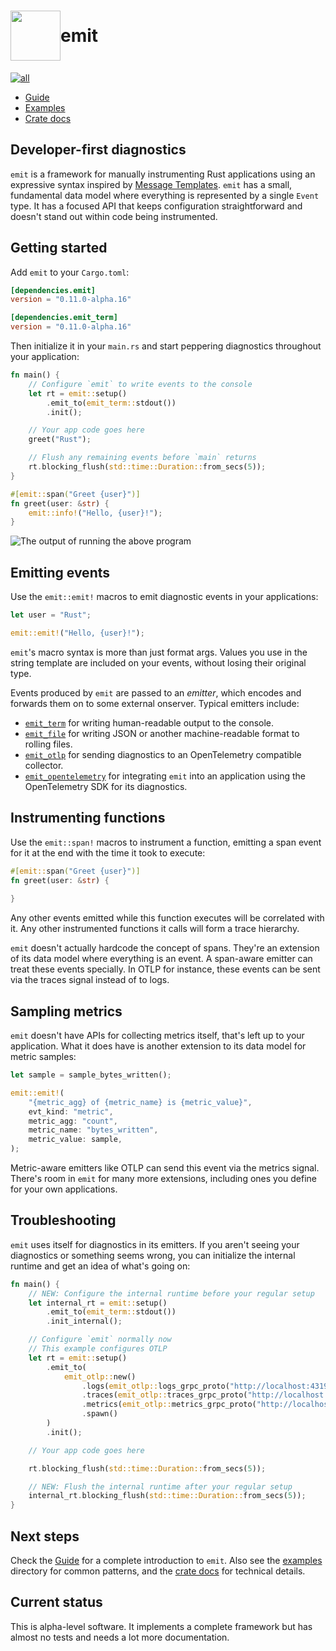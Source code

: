 <h1 style="display: flex; align-items: center">
<img style="display: inline" height="80px" width="80px" src="https://raw.githubusercontent.com/emit-rs/emit/main/asset/logo.svg" aria-hidden="true"> emit
</h1>

[![all](https://github.com/emit-rs/emit/actions/workflows/all.yml/badge.svg)](https://github.com/emit-rs/emit/actions/workflows/all.yml)

- [Guide](https://emitrs.io)
- [Examples](https://github.com/emit-rs/emit/tree/main/examples)
- [Crate docs](https://docs.rs/emit/0.11.0-alpha.16/emit/index.html)

## Developer-first diagnostics

`emit` is a framework for manually instrumenting Rust applications using an expressive syntax inspired by [Message Templates](https://messagetemplates.org). `emit` has a small, fundamental data model where everything is represented by a single `Event` type. It has a focused API that keeps configuration straightforward and doesn't stand out within code being instrumented.

## Getting started

Add `emit` to your `Cargo.toml`:

```toml
[dependencies.emit]
version = "0.11.0-alpha.16"

[dependencies.emit_term]
version = "0.11.0-alpha.16"
```

Then initialize it in your `main.rs` and start peppering diagnostics throughout your application:

```rust
fn main() {
    // Configure `emit` to write events to the console
    let rt = emit::setup()
        .emit_to(emit_term::stdout())
        .init();

    // Your app code goes here
    greet("Rust");

    // Flush any remaining events before `main` returns
    rt.blocking_flush(std::time::Duration::from_secs(5));
}

#[emit::span("Greet {user}")]
fn greet(user: &str) {
    emit::info!("Hello, {user}!");
}
```

![The output of running the above program](https://github.com/emit-rs/emit/blob/main/asset/emit_term.png?raw=true)

## Emitting events

Use the `emit::emit!` macros to emit diagnostic events in your applications:

```rust
let user = "Rust";

emit::emit!("Hello, {user}!");
```

`emit`'s macro syntax is more than just format args. Values you use in the string template are included on your events, without losing their original type.

Events produced by `emit` are passed to an _emitter_, which encodes and forwards them on to some external onserver. Typical emitters include:

- [`emit_term`](https://docs.rs/emit_term/0.11.0-alpha.16/emit_term/index.html) for writing human-readable output to the console.
- [`emit_file`](https://docs.rs/emit_file/0.11.0-alpha.16/emit_file/index.html) for writing JSON or another machine-readable format to rolling files.
- [`emit_otlp`](https://docs.rs/emit_otlp/0.11.0-alpha.16/emit_otlp/index.html) for sending diagnostics to an OpenTelemetry compatible collector.
- [`emit_opentelemetry`](https://docs.rs/emit_opentelemetry/0.11.0-alpha.16/emit_opentelemetry/index.html) for integrating `emit` into an application using the OpenTelemetry SDK for its diagnostics.

## Instrumenting functions

Use the `emit::span!` macros to instrument a function, emitting a span event for it at the end with the time it took to execute:

```rust
#[emit::span("Greet {user}")]
fn greet(user: &str) {
    
}
```

Any other events emitted while this function executes will be correlated with it. Any other instrumented functions it calls will form a trace hierarchy.

`emit` doesn't actually hardcode the concept of spans. They're an extension of its data model where everything is an event. A span-aware emitter can treat these events specially. In OTLP for instance, these events can be sent via the traces signal instead of to logs.

## Sampling metrics

`emit` doesn't have APIs for collecting metrics itself, that's left up to your application. What it does have is another extension to its data model for metric samples:

```rust
let sample = sample_bytes_written();

emit::emit!(
    "{metric_agg} of {metric_name} is {metric_value}",
    evt_kind: "metric",
    metric_agg: "count",
    metric_name: "bytes_written",
    metric_value: sample,
);
```

Metric-aware emitters like OTLP can send this event via the metrics signal. There's room in `emit` for many more extensions, including ones you define for your own applications.

## Troubleshooting

`emit` uses itself for diagnostics in its emitters. If you aren't seeing your diagnostics or something seems wrong, you can initialize the internal runtime and get an idea of what's going on:

```rust
fn main() {
    // NEW: Configure the internal runtime before your regular setup
    let internal_rt = emit::setup()
        .emit_to(emit_term::stdout())
        .init_internal();

    // Configure `emit` normally now
    // This example configures OTLP
    let rt = emit::setup()
        .emit_to(
            emit_otlp::new()
                .logs(emit_otlp::logs_grpc_proto("http://localhost:4319"))
                .traces(emit_otlp::traces_grpc_proto("http://localhost:4319"))
                .metrics(emit_otlp::metrics_grpc_proto("http://localhost:4319"))
                .spawn()
        )
        .init();

    // Your app code goes here

    rt.blocking_flush(std::time::Duration::from_secs(5));

    // NEW: Flush the internal runtime after your regular setup
    internal_rt.blocking_flush(std::time::Duration::from_secs(5));
}
```

## Next steps

Check the [Guide](https://emitrs.io) for a complete introduction to `emit`. Also see the [examples](https://github.com/emit-rs/emit/tree/main/examples) directory for common patterns, and the [crate docs](https://docs.rs/emit/0.11.0-alpha.16/emit/index.html) for technical details.

## Current status

This is alpha-level software. It implements a complete framework but has almost no tests and needs a lot more documentation. 
